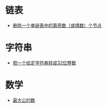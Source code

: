 # 链表
* [删除一个单链表中的第奇数（或偶数）个节点](https://github.com/huangjuegeek/coding-problems/blob/master/Problems/Delete%20the%20Odd%20or%20Even%20ListNode.md)

# 字符串
* [把一个给定字符串转成32位整数](https://github.com/huangjuegeek/coding-problems/blob/master/Problems/String%20to%2032bit%20Integer.md)

# 数学
* [最大公约数](https://github.com/huangjuegeek/coding-problems/blob/master/Problems/Greatest%20Common%20Divisor%20(GCD).md)
